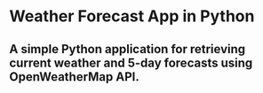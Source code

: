 # Weather Forecast App in Python
 
## A simple Python application for retrieving current weather and 5-day forecasts using OpenWeatherMap API.

